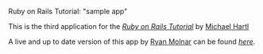 Ruby on Rails Tutorial: "sample app"

This is the third application for the [*Ruby on Rails Tutorial*](http://www.railstutorial.org/) by [Michael Hartl](http://www.michaelhartl.com/)

A live and up to date version of this app by [Ryan Molnar](ryanbmolnar@gmail.com) can be found [*here*](https://fathomless-ocean-36918.herokuapp.com/).




